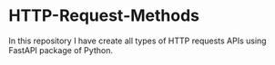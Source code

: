 # HTTP-Request-Methods
In this repository I have create all types of HTTP requests APIs using FastAPI package of Python.
